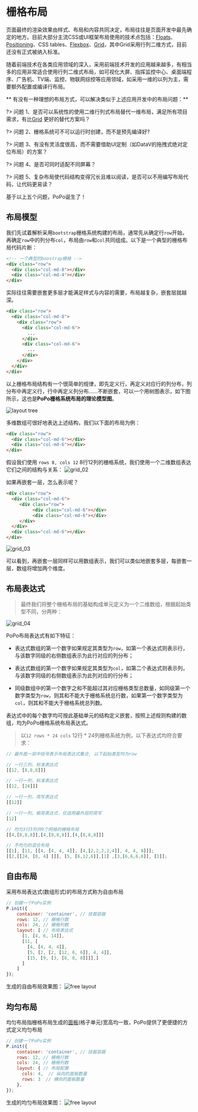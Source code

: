 # 栅格布局

页面最终的渲染效果由样式、布局和内容共同决定，布局往往是页面开发中最先确定的地方。目前大部分主流CSS或UI框架布局使用的技术点包括：[Floats](https://developer.mozilla.org/en-US/docs/Learn/CSS/CSS_layout/Floats)、[Positioning](https://developer.mozilla.org/en-US/docs/Learn/CSS/CSS_layout/Positioning)、CSS tables、[Flexbox](https://developer.mozilla.org/en-US/docs/Learn/CSS/CSS_layout/Flexbox)、[Grid](https://developer.mozilla.org/en-US/docs/Learn/CSS/CSS_layout/Grids)，其中Grid采用行列二维方式，目前还没有正式被纳入标准。

随着前端技术在各类应用领域的深入，采用前端技术开发的应用越来越多，有相当多的应用非常适合使用行列二维式布局，如可视化大屏、指挥监控中心、桌面端程序、广告机、TV端、监控、物联网综控等应用领域，如采用一维的以列为主，需要额外配置或编译行布局。

** 有没有一种理想的布局方式，可以解决类似于上述应用开发中的布局问题：**

?> 问题 1、是否可以系统性的使用二维行列式布局替代一维布局，满足所有项目需求，有比[Grid](https://developer.mozilla.org/en-US/docs/Learn/CSS/CSS_layout/Grids) 更好的替代方案吗？

?> 问题 2、栅格系统可不可以运行时创建，而不是预先编译好?

?> 问题 3、有没有灵活度很高，而不需要借助UI定制（如DataV的拖拽式绝对定位布局）的方案？

?> 问题 4、是否可同时适配不同屏幕？

?> 问题 5、复杂布局使代码结构变得冗长且难以阅读，是否可以不用编写布局代码，让代码更易读？

基于以上五个问题，PoPo诞生了！

## 布局模型

我们先试着解析采用`bootstrap`栅格系统构建的布局，通常先从确定行`row`开始，再确定`row`中的列分布`col`，布局由`row`和`col`共同组成。以下是一个典型的栅格布局代码片断：

```html
<!-- 一个典型的boostrap栅格 -->
<div class="row">
  <div class="col-md-8"></div>
  <div class="col-md-4"></div>
</div>
```
实际往往需要嵌套更多层才能满足样式与内容的需要，布局越复杂，嵌套层就越深。

```html
<div class="row">
  <div class="col-md-8">
    <div class="row">
      <div class="col-md-6">
        ...
      </div>
      <div class="col-md-6">
        ...
      </div>
    </div>
  </div>
</div>
```

以上栅格布局结构有一个很简单的规律，即先定义行，再定义对应行的列分布，列分布中再定义行，行中再定义列分布……不断嵌套，可以一个用树图表示，如下图所示，这也是**PoPo栅格系统布局的理论模型图**。

![layout tree](../_images/layout_tree.png)

多维数组可很好地表达上述结构，我们以下面的布局为例：
```html
<div class="row">
  <div class="col-md-6"></div>
  <div class="col-md-6"></div>
</div>
```
假设我们使用 `rows 8, cols 12` 8行12列的栅格系统，我们使用一个二维数组表达它们之间的结构与关系：
![grid_02](../_images/grid_02.png)

如果再嵌套一层，怎么表示呢？
```html
<div class="row">
  <div class="col-md-6">
     <div class="row">
          <div class="col-md-6"></div>
          <div class="col-md-6"></div>
     </div>
  </div>
  <div class="col-md-6"></div>
</div>
```
![grid_03](../_images/grid_03.png)

可以看到，再嵌套一层同样可以用数组表示，我们可以类似地嵌套多层，每嵌套一层，数组将增加两个维度。

## 布局表达式

> 最终我们将整个栅格布局的基础构成单元定义为一个二维数组，根据起始类型不同，分两种：

![grid_04](../_images/grid_04.png)

PoPo布局表达式有如下特征：

- 表达式数组的第一个数字如果规定其类型为`row`，如第一个表达式则表示行，与该数字同级的右侧数组表示为此行对应的列分布；

- 表达式数组的第一个数字如果规定其类型为`col`，如第二个表达式则表示列，与该数字同级的右侧数组表示为此列对应的行分布；

- 同级数组中的第一个数字之和不能超过其对应栅格类型总数量，如同级第一个数字类型为`row`，则其和不能大于栅格系统总行数，如果第一个数字类型为`col`，则其和不能大于栅格系统总列数。

表达式中的每个数字均可按此基础单元的结构定义嵌套，按照上述规则构建的数组，均为PoPo栅格系统布局表达式。

> 以`12 rows * 24 cols` 12行 * 24列栅格系统为例，以下表达式均符合要求：

```js
// 最外面一层中括号表示布局表达式集合, 以下起始类型均为row

// 一行三列，标准表达式
[[12, [8,8,8]]]

// 一行一列，标准表达式
[[12, [24]]]

// 一行一列，简写表达式
[[12]]

// 一行一列，极简表达式，仅适用最外层的简写
[12]

// 均匀3行3列共9个网格的栅格布局
[[4,[8,8,8]],[4,[8,8,8]],[4,[8,8,8]]]

// 不均匀的混合布局
[[1], [11, [[4, [4, 4, 4]], [4,[2,2,2,2,4]], 4, 4, 8]]];
[[2,[[24, [8, 4] ]]], [5, [6,12,6]],[1] ,[3,[6,6,6,6]], [1]];

```

## 自由布局

采用布局表达式(数组形式)的布局方式称为自由布局

```js
// 创建一个PoPo实例
P.init({
    container: 'container', // 挂载容器
    rows: 12, // 栅格行数
    cols: 24, // 栅格列数
    layout: [ // 布局表达式
      [1, [4, 6, 14]],
      [11, [
        [4, [4, 4, 4]],
        [5, [2, [2, [12, 6, 6]], 4, 4]],
        [15, [9, [3, [8, 8, 8]]]],]
      ]
    ]
});
```

生成的自由布局效果图：
![free layout](../_images/layout_arr.png)

## 均匀布局

均匀布局指栅格布局生成的[面板](/zh-cn/panel.md)(格子单元)宽高均一致，PoPo提供了更便捷的方式定义均匀布局

```js
// 创建一个PoPo实例
P.init({
    container: 'container', // 挂载容器
    rows: 12, // 栅格行数
    cols: 24, // 栅格列数
    layout: { // 布局配置
      cols: 4,  // 纵向的面板数量
      rows: 3  // 横向的面板数量
    },
});

```

生成的均匀布局效果图：
![free layout](../_images/quickstart_01.png)